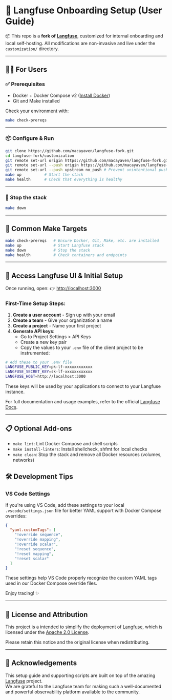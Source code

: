 # 🚀 Langfuse Onboarding Setup (User Guide)

📦 This repo is a **fork of [Langfuse](https://github.com/langfuse/langfuse)**, customized for internal onboarding and local self-hosting. All modifications are non-invasive and live under the `customization/` directory.

---

## 🧑‍💻 For Users

### ✅ Prerequisites
- Docker + Docker Compose v2 ([Install Docker](https://docs.docker.com/get-docker/))
- Git and Make installed

Check your environment with:
```bash
make check-prereqs
```

---

### 📦 Configure & Run
```bash
git clone https://github.com/macayaven/langfuse-fork.git
cd langfuse-fork/customization
git remote set-url origin https://github.com/macayaven/langfuse-fork.git
git remote set-url --push origin https://github.com/macayaven/langfuse-fork.git
git remote set-url --push upstream no_push # Prevent unintentional pushes to the official Langfuse repo 
make up          # Start the stack
make health      # Check that everything is healthy
```

---

### 🧹 Stop the stack
```bash
make down
```

---

## 🧠 Common Make Targets

```bash
make check-prereqs   # Ensure Docker, Git, Make, etc. are installed
make up              # Start Langfuse stack
make down            # Stop the stack
make health          # Check containers and endpoints
```

---

## 📍 Access Langfuse UI & Initial Setup

Once running, open:
👉 [http://localhost:3000](http://localhost:3000)

### First-Time Setup Steps:

1. **Create a user account** - Sign up with your email
2. **Create a team** - Give your organization a name
3. **Create a project** - Name your first project
4. **Generate API keys**:
   - Go to Project Settings > API Keys
   - Create a new key pair
   - Copy the values to your `.env` file of the client project to be instrumented:

```bash
# Add these to your .env file
LANGFUSE_PUBLIC_KEY=pk-lf-xxxxxxxxxxxx
LANGFUSE_SECRET_KEY=sk-lf-xxxxxxxxxxxx
LANGFUSE_HOST=http://localhost:3000
```

These keys will be used by your applications to connect to your Langfuse instance.

For full documentation and usage examples, refer to the official [Langfuse Docs](https://langfuse.com/docs).

---

## 📋 Optional Add-ons

- `make lint`: Lint Docker Compose and shell scripts
- `make install-linters`: Install shellcheck, shfmt for local checks
- `make clean`: Stop the stack and remove all Docker resources (volumes, networks)

## 🛠️ Development Tips

### VS Code Settings

If you're using VS Code, add these settings to your local `.vscode/settings.json` file for better YAML support with Docker Compose overrides:

```json
{
  "yaml.customTags": [
    "!override sequence",
    "!override mapping",
    "!override scalar",
    "!reset sequence",
    "!reset mapping",
    "!reset scalar"
  ]
}
```

These settings help VS Code properly recognize the custom YAML tags used in our Docker Compose override files.

Enjoy tracing! ✨

---

## 📄 License and Attribution

This project is a intended to simplify the deployment of [Langfuse](https://github.com/langfuse/langfuse), which is licensed under the [Apache 2.0 License](LICENSE).

Please retain this notice and the original license when redistributing.

---

## 🙏 Acknowledgements

This setup guide and supporting scripts are built on top of the amazing [Langfuse](https://github.com/langfuse/langfuse) project.  
We are grateful to the Langfuse team for making such a well-documented and powerful observability platform available to the community.